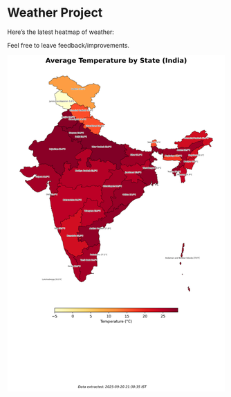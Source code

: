 # Weather Project

Here’s the latest heatmap of weather:

Feel free to leave feedback/improvements.

![India Heatmap](docs/assets/india_heatmap.png?v=CECFA5)
